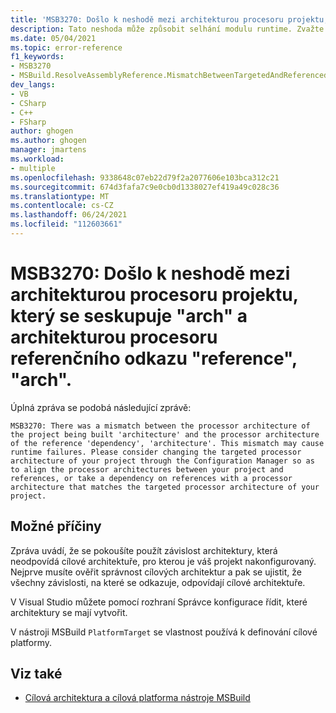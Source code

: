 ```yaml
---
title: 'MSB3270: Došlo k neshodě mezi architekturou procesoru projektu, který se sesestavuje , a architekturou procesoru referenčního odkazu ", "architektury".'
description: Tato neshoda může způsobit selhání modulu runtime. Zvažte změnu cílové architektury procesoru vašeho projektu prostřednictvím Správce konfigurace tak, aby se architektury procesoru srovnaly mezi vaším projektem a odkazy, nebo využijte závislost na odkazech s architekturou procesoru, která odpovídá cílové architektuře procesoru vašeho projektu.
ms.date: 05/04/2021
ms.topic: error-reference
f1_keywords:
- MSB3270
- MSBuild.ResolveAssemblyReference.MismatchBetweenTargetedAndReferencedArch
dev_langs:
- VB
- CSharp
- C++
- FSharp
author: ghogen
ms.author: ghogen
manager: jmartens
ms.workload:
- multiple
ms.openlocfilehash: 9338648c07eb22d79f2a2077606e103bca312c21
ms.sourcegitcommit: 674d3fafa7c9e0cb0d1338027ef419a49c028c36
ms.translationtype: MT
ms.contentlocale: cs-CZ
ms.lasthandoff: 06/24/2021
ms.locfileid: "112603661"
---
```

# <a name="msb3270-there-was-a-mismatch-between-the-processor-architecture-of-the-project-being-built-arch-and-the-processor-architecture-of-the-reference-reference-arch"></a>MSB3270: Došlo k neshodě mezi architekturou procesoru projektu, který se seskupuje "arch" a architekturou procesoru referenčního odkazu "reference", "arch".

Úplná zpráva se podobá následující zprávě:

```output
MSB3270: There was a mismatch between the processor architecture of the project being built 'architecture' and the processor architecture of the reference 'dependency', 'architecture'. This mismatch may cause runtime failures. Please consider changing the targeted processor architecture of your project through the Configuration Manager so as to align the processor architectures between your project and references, or take a dependency on references with a processor architecture that matches the targeted processor architecture of your project.
```

## <a name="possible-causes"></a>Možné příčiny

Zpráva uvádí, že se pokoušíte použít závislost architektury, která neodpovídá cílové architektuře, pro kterou je váš projekt nakonfigurovaný. Nejprve musíte ověřit správnost cílových architektur a pak se ujistit, že všechny závislosti, na které se odkazuje, odpovídají cílové architektuře. 

V Visual Studio můžete pomocí rozhraní Správce konfigurace řídit, které architektury se mají vytvořit.

V nástroji MSBuild `PlatformTarget` se vlastnost používá k definování cílové platformy.

## <a name="see-also"></a>Viz také

- [Cílová architektura a cílová platforma nástroje MSBuild](../msbuild-target-framework-and-target-platform.md)

